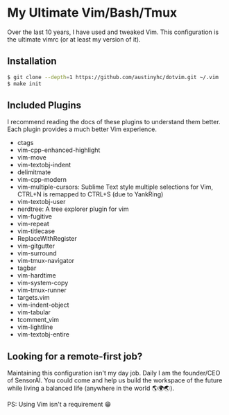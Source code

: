 # My Ultimate Vim/Bash/Tmux

Over the last 10 years, I have used and tweaked Vim. This configuration is the ultimate vimrc (or at least my version of it).

## Installation

```bash
$ git clone --depth=1 https://github.com/austinyhc/dotvim.git ~/.vim
$ make init
```
## Included Plugins

I recommend reading the docs of these plugins to understand them better. Each plugin provides a much better Vim experience.

- ctags
- vim-cpp-enhanced-highlight
- vim-move
- vim-textobj-indent
- delimitmate
- vim-cpp-modern
- vim-multiple-cursors: Sublime Text style multiple selections for Vim, CTRL+N is remapped to CTRL+S (due to YankRing)
- vim-textobj-user
- nerdtree: A tree explorer plugin for vim
- vim-fugitive
- vim-repeat
- vim-titlecase
- ReplaceWithRegister
- vim-gitgutter
- vim-surround
- vim-tmux-navigator
- tagbar
- vim-hardtime
- vim-system-copy
- vim-tmux-runner
- targets.vim
- vim-indent-object
- vim-tabular
- tcomment_vim
- vim-lightline
- vim-textobj-entire

## Looking for a remote-first job?

Maintaining this configuration isn't my day job. Daily I am the founder/CEO of SensorAI. You could come and help us build the workspace of the future while living a balanced life (anywhere in the world 🌎🌍🌏). 

PS: Using Vim isn't a requirement 😁